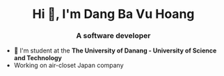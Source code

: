 <h1 align="center">Hi 👋, I'm Dang Ba Vu Hoang</h1>
<h3 align="center">A software developer</h3>

- 🔭 I'm student at the **The University of Danang - University of Science and Technology**
- Working on air-closet Japan company
